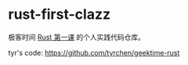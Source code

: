 # rust-first-clazz

极客时间 [Rust 第一课](https://time.geekbang.org/column/intro/100085301) 的个人实践代码仓库。

tyr's code: https://github.com/tyrchen/geektime-rust
